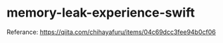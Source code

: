 # memory-leak-experience-swift

Referance: https://qiita.com/chihayafuru/items/04c69dcc3fee94b0cf06
